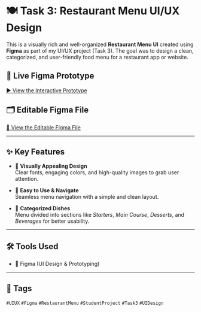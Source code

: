 # 🍽️ Task 3: Restaurant Menu UI/UX Design

This is a visually rich and well-organized **Restaurant Menu UI** created using **Figma** as part of my UI/UX project (Task 3). The goal was to design a clean, categorized, and user-friendly food menu for a restaurant app or website.

## 🔗 Live Figma Prototype

[▶️ View the Interactive Prototype](https://www.figma.com/proto/dPF49Yb0oEgI7qLxECiD9Z/Restaurant?node-id=9-3&p=f&t=cvHH3pCjgC2GM13A-1&scaling=scale-down&content-scaling=fixed&page-id=0%3A1&starting-point-node-id=9%3A3)

## 🗂️ Editable Figma File

[📝 View the Editable Figma File](https://www.figma.com/design/dPF49Yb0oEgI7qLxECiD9Z/Restaurant?node-id=0-1&t=rWw8k4MEAhi5DHrO-1)

---

## ✨ Key Features

- 🎨 **Visually Appealing Design**  
  Clear fonts, engaging colors, and high-quality images to grab user attention.

- 🧭 **Easy to Use & Navigate**  
  Seamless menu navigation with a simple and clean layout.

- 🍕 **Categorized Dishes**  
  Menu divided into sections like *Starters*, *Main Course*, *Desserts*, and *Beverages* for better usability.

---

## 🛠 Tools Used

- 🎨 Figma (UI Design & Prototyping)

---

## 📌 Tags

`#UIUX` `#Figma` `#RestaurantMenu` `#StudentProject` `#Task3` `#UIDesign`
